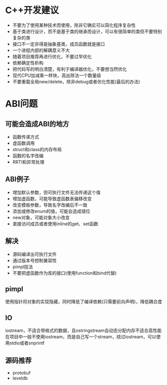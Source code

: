 # C++开发建议

- 不要为了使用某种技术而使用，除非它确实可以简化程序复杂性
- 基于类进行设计，而不是基于类的继承而设计，可以有很简单的类但不要特别复杂的类
- 接口不一定非得是抽象基类，成员函数就是接口
- 一个进程内部的解耦意义不大
- 随着项目推荐再进行优化，不要过早优化
- 依赖确定性析构
- 把代码写的明白清楚，有利于编译器优化，不要想当然优化
- 现代CPU加减乘一样快，高出除法一个数量级
- 不要重载全局new/delete，除非debug或者优化性能(最后的办法)

# ABI问题
## 可能会造成ABI的地方
- 函数传递方式
- 虚函数调用
- struct和class的内存布局
- 函数的名字改编
- RRTI和异常处理

## ABI例子
- 增加默认参数，但可执行文件无法传递这个值
- 增加虚函数，可能导致虚函数表偏移改变
- 改变模板参数，导致名字改编后不一致
- 添加或修改enum的值，可能会造成错位
- new对象，可能对象大小改变
- 直接访问成员或者使用inline的get、set函数

## 解决
- 源码编译出可执行文件
- 通过版本号控制兼容性
- pimpl技法
- 不要把虚函数作为库的接口(使用function和bind代替)


## pimpl
使用指针将对象的实现隐藏，同时降低了编译依赖(只需要前向声明)，降低耦合度

## IO
iostream，不适合带格式的数据，且ostringstream会动态分配内存不适合高性能
在项目中一般不使用iostream，而是自己写一个stream，绕过iostream，可以使用stdio或者snprintf


## 源码推荐
- protobuf
- leveldb

